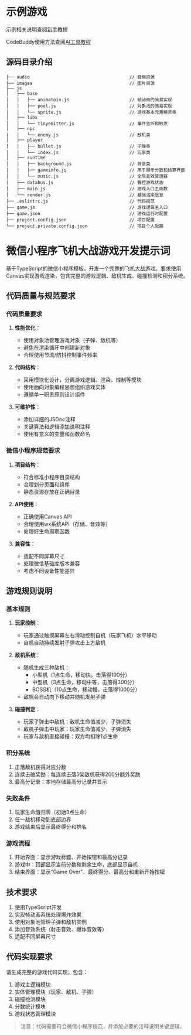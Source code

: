 # 示例游戏

示例相关说明查阅[新手教程](https://developers.weixin.qq.com/minigame/dev/guide/develop/start.html)

CodeBuddy使用方法查阅[AI工具教程](https://mp.weixin.qq.com/s/bpJn-WRh4M16pPEInxRnMQ)

## 源码目录介绍

```
├── audio                                      // 音频资源
├── images                                     // 图片资源
├── js
│   ├── base
│   │   ├── animatoin.js                       // 帧动画的简易实现
│   │   ├── pool.js                            // 对象池的简易实现
│   │   └── sprite.js                          // 游戏基本元素精灵类
│   ├── libs
│   │   └── tinyemitter.js                     // 事件监听和触发
│   ├── npc
│   │   └── enemy.js                           // 敌机类
│   ├── player
│   │   ├── bullet.js                          // 子弹类
│   │   └── index.js                           // 玩家类
│   ├── runtime
│   │   ├── background.js                      // 背景类
│   │   ├── gameinfo.js                        // 用于展示分数和结算界面
│   │   └── music.js                           // 全局音效管理器
│   ├── databus.js                             // 管控游戏状态
│   ├── main.js                                // 游戏入口主函数
│   └── render.js                              // 基础渲染信息
├── .eslintrc.js                               // 代码规范
├── game.js                                    // 游戏逻辑主入口
├── game.json                                  // 游戏运行时配置
├── project.config.json                        // 项目配置
└── project.private.config.json                // 项目个人配置
```

# 微信小程序飞机大战游戏开发提示词

基于TypeScript的微信小程序模板，开发一个完整的飞机大战游戏。要求使用Canvas实现游戏渲染，包含完整的游戏逻辑、敌机生成、碰撞检测和积分系统。

## 代码质量与规范要求

### 代码质量要求

1. **性能优化**：
   - 使用对象池管理游戏对象（子弹、敌机等）
   - 避免在渲染循环中创建新对象
   - 合理使用节流/防抖控制事件频率

2. **代码结构**：
   - 采用模块化设计，分离游戏逻辑、渲染、控制等模块
   - 使用面向对象编程思想组织游戏实体
   - 遵循单一职责原则设计组件

3. **可维护性**：
   - 添加详细的JSDoc注释
   - 关键算法和逻辑添加说明注释
   - 使用有意义的变量和函数命名

### 微信小程序规范要求

1. **项目结构**：
   - 符合标准小程序目录结构
   - 合理划分页面和组件
   - 静态资源存放在正确目录

2. **API使用**：
   - 正确使用Canvas API
   - 合理使用wx系统API（存储、音效等）
   - 处理好生命周期函数

3. **兼容性**：
   - 适配不同屏幕尺寸
   - 处理微信基础库版本兼容
   - 考虑不同设备性能差异

## 游戏规则说明

### 基本规则

1. **玩家控制**：
   - 玩家通过触摸屏幕左右滑动控制自机（玩家飞机）水平移动
   - 自机自动持续发射子弹攻击上方敌机

2. **敌机系统**：
   - 随机生成三种敌机：
     - 小型机（1点生命，移动快，击落得100分）
     - 中型机（3点生命，移动中等，击落得300分）
     - BOSS机（10点生命，移动慢，击落得1000分）
   - 敌机会自动向下移动并随机发射子弹

3. **碰撞判定**：
   - 玩家子弹击中敌机：敌机生命值减少，子弹消失
   - 敌机子弹击中玩家：玩家生命值减少，子弹消失
   - 玩家与敌机直接碰撞：双方均扣除1点生命

### 积分系统

1. 击落敌机获得对应分数
2. 连续击破奖励：每连续击落5架敌机获得200分额外奖励
3. 最高分记录：本地存储最高分记录并显示

### 失败条件

1. 玩家生命值归零（初始3点生命）
2. 任一敌机移动到底部边界
3. 游戏结束后显示最终得分和排名

### 游戏流程

1. 开始界面：显示游戏标题、开始按钮和最高分记录
2. 游戏中：顶部显示当前分数和剩余生命，底部显示自机
3. 结束界面：显示"Game Over"、最终得分、最高分和重新开始按钮

## 技术要求

1. 使用TypeScript开发
2. 实现帧动画系统处理爆炸效果
3. 使用对象池管理子弹和敌机实例
4. 添加音效系统（射击音效、爆炸音效等）
5. 适配不同屏幕尺寸

## 代码实现要求

请生成完整的游戏代码实现，包含：

1. 游戏主逻辑模块
2. 实体管理模块（玩家、敌机、子弹）
3. 碰撞检测模块
4. 分数统计模块
5. 游戏状态管理模块

> 注意：代码需要符合微信小程序规范，并添加必要的注释说明关键逻辑。
